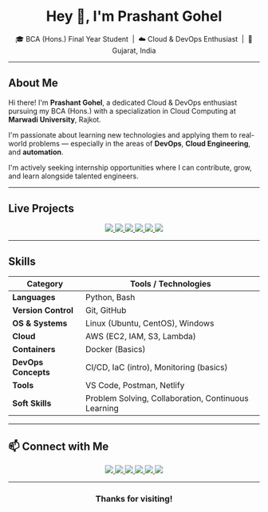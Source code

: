 <h1 align="center">Hey 👋, I'm Prashant Gohel</h1>
<p align="center">
  🎓 BCA (Hons.) Final Year Student &nbsp;|&nbsp; ☁️ Cloud & DevOps Enthusiast &nbsp;|&nbsp; 📍 Gujarat, India  
</p>


---

## About Me

Hi there! I'm **Prashant Gohel**, a dedicated Cloud & DevOps enthusiast pursuing my BCA (Hons.) with a specialization in Cloud Computing at **Marwadi University**, Rajkot.

I'm passionate about learning new technologies and applying them to real-world problems — especially in the areas of **DevOps**, **Cloud Engineering**, and **automation**.

I'm actively seeking internship opportunities where I can contribute, grow, and learn alongside talented engineers.


---



## Live Projects

<div align="center">
  <a href="https://smart-quiz-builder.netlify.app/" target="_blank">
    <img src="https://img.shields.io/badge/SmartQuiz_Builder-00C853?style=for-the-badge&logo=Google-Chrome&logoColor=white" />
  </a>
  <a href="https://dockgen.netlify.app/" target="_blank">
    <img src="https://img.shields.io/badge/DockGen-FF6F00?style=for-the-badge&logo=docker&logoColor=white" />
  </a>
  <a href="https://prashant-gohel-portfolio.netlify.app/" target="_blank">
    <img src="https://img.shields.io/badge/Portfolio-3949AB?style=for-the-badge&logo=About.me&logoColor=white" />
  </a>
  <a href="https://terminalos.netlify.app/" target="_blank">
    <img src="https://img.shields.io/badge/Terminal_OS-263238?style=for-the-badge&logo=gnome-terminal&logoColor=white" />
  </a>
  <a href="https://cloudhq-demo.netlify.app/" target="_blank">
    <img src="https://img.shields.io/badge/Cloud_HQ-039BE5?style=for-the-badge&logo=cloudflare&logoColor=white" />
  </a>
  <a href="https://devopsboard.netlify.app/" target="_blank">
    <img src="https://img.shields.io/badge/DevOpsBoard-1E88E5?style=for-the-badge&logo=dev.to&logoColor=white" />
  </a>
</div>

---

## Skills

| Category              | Tools / Technologies |
|----------------------|----------------------|
| **Languages**         | Python, Bash         |
| **Version Control**   | Git, GitHub          |
| **OS & Systems**      | Linux (Ubuntu, CentOS), Windows |
| **Cloud**             | AWS (EC2, IAM, S3, Lambda) |
| **Containers**        | Docker (Basics)      |
| **DevOps Concepts**   | CI/CD, IaC (intro), Monitoring (basics) |
| **Tools**             | VS Code, Postman, Netlify |
| **Soft Skills**       | Problem Solving, Collaboration, Continuous Learning |

---

## 📫 Connect with Me

<p align="center">
  <a href="mailto:prashangohel1706@gmail.com" target="_blank">
    <img src="https://img.shields.io/badge/Gmail-D14836?style=for-the-badge&logo=gmail&logoColor=white" />
  </a>
  <a href="https://linkedin.com/in/prashant-gohel-7108b6251" target="_blank">
    <img src="https://img.shields.io/badge/LinkedIn-0077B5?style=for-the-badge&logo=linkedin&logoColor=white" />
  </a>
  <a href="https://github.com/prashantgohel321" target="_blank">
    <img src="https://img.shields.io/badge/GitHub-181717?style=for-the-badge&logo=github&logoColor=white" />
  </a>
  <a href="https://hashnode.com/@prashantgohel" target="_blank">
    <img src="https://img.shields.io/badge/Hashnode-2962FF?style=for-the-badge&logo=hashnode&logoColor=white" />
  </a>
  <a href="https://www.youtube.com/@DevOpsWithUs" target="_blank">
    <img src="https://img.shields.io/badge/YouTube-EA4335?style=for-the-badge&logo=youtube&logoColor=white" />
  </a>
  <a href="https://prashantgohel.gumroad.com" target="_blank">
    <img src="https://img.shields.io/badge/Gumroad-FF7043?style=for-the-badge&logo=gumroad&logoColor=white" />
  </a>
</p>

---

<h3 align="center">Thanks for visiting!</h3>
